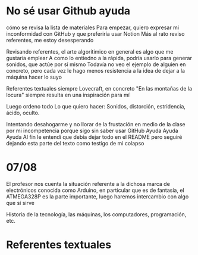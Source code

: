# No sé usar Github ayuda
cómo se revisa la lista de materiales
Para empezar, quiero expresar mi inconformidad con GitHub y que preferiría usar Notion
Más al rato reviso referentes, me estoy desesperando

Revisando referentes, el arte algorítimico en general es algo que me gustaría emplear
A como lo entiedno a la rápida, podría usarlo para generar sonidos, que actúe por sí mismo
Todavía no veo el ejemplo de alguien en concreto, pero cada vez le hago menos resistencia a la idea de dejar a la máquina hacer lo suyo

Referentes textuales siempre Lovecraft, en concreto "En las montañas de la locura" siempre resulta en una inspiración para mí

Luego ordeno todo
Lo que quiero hacer: Sonidos, distorción, estridencia, ácido, oculto.

Intentando desahogarme y no llorar de la frustación en medio de la clase por mi incompetencia porque sigo sin saber usar GitHub
Ayuda
Ayuda
Ayuda
Al fin le entendí que debía dejar todo en el README pero seguiré dejando esta parte del texto como testigo de mi colapso 


# 07/08
El profesor nos cuenta la situación referente a la dichosa marca de electrónicos conocida como Arduino, en particular que es de fantasía, el
ATMEGA328P es la parte importante, luego haremos intercambio con algo que sí sirve

Historia de la tecnología, las máquinas, los computadores, programación, etc.


# Referentes textuales
